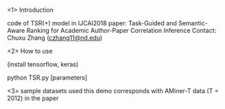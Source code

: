 <1> Introduction 

code of TSR(+) model in IJCAI2018 paper: Task-Guided and Semantic-Aware Ranking for Academic Author-Paper Correlation Inference 
Contact: Chuxu Zhang (czhang11@nd.edu)

<2> How to use

(install tensorflow, keras)

python TSR.py [parameters]

<3> sample datasets used this demo corresponds with AMiner-T data (T = 2012) in the paper
